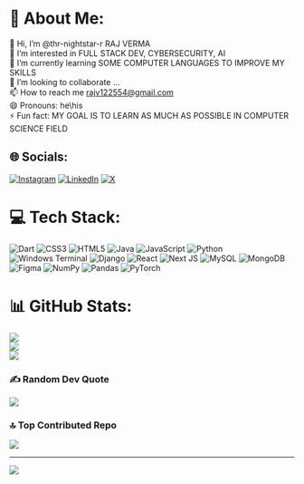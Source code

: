 # 💫 About Me:
👋 Hi, I’m @thr-nightstar-r RAJ VERMA<br>👀 I’m interested in FULL STACK DEV, CYBERSECURITY, AI<br>🌱 I’m currently learning SOME COMPUTER LANGUAGES TO IMPROVE MY SKILLS<br>💞️ I’m looking to collaborate ...<br>📫 How to reach me rajv122554@gmail.com<br>😄 Pronouns: he\his<br>⚡ Fun fact: MY GOAL IS TO LEARN AS MUCH AS POSSIBLE IN COMPUTER SCIENCE FIELD


## 🌐 Socials:
[![Instagram](https://img.shields.io/badge/Instagram-%23E4405F.svg?logo=Instagram&logoColor=white)](https://instagram.com/@the_nightstar_r) [![LinkedIn](https://img.shields.io/badge/LinkedIn-%230077B5.svg?logo=linkedin&logoColor=white)](https://linkedin.com/in/@raj-verma-398465324) [![X](https://img.shields.io/badge/X-black.svg?logo=X&logoColor=white)](https://x.com/@THE_NIGHTSTARR) 

# 💻 Tech Stack:
![Dart](https://img.shields.io/badge/dart-%230175C2.svg?style=plastic&logo=dart&logoColor=white) ![CSS3](https://img.shields.io/badge/css3-%231572B6.svg?style=plastic&logo=css3&logoColor=white) ![HTML5](https://img.shields.io/badge/html5-%23E34F26.svg?style=plastic&logo=html5&logoColor=white) ![Java](https://img.shields.io/badge/java-%23ED8B00.svg?style=plastic&logo=openjdk&logoColor=white) ![JavaScript](https://img.shields.io/badge/javascript-%23323330.svg?style=plastic&logo=javascript&logoColor=%23F7DF1E) ![Python](https://img.shields.io/badge/python-3670A0?style=plastic&logo=python&logoColor=ffdd54) ![Windows Terminal](https://img.shields.io/badge/Windows%20Terminal-%234D4D4D.svg?style=plastic&logo=windows-terminal&logoColor=white) ![Django](https://img.shields.io/badge/django-%23092E20.svg?style=plastic&logo=django&logoColor=white) ![React](https://img.shields.io/badge/react-%2320232a.svg?style=plastic&logo=react&logoColor=%2361DAFB) ![Next JS](https://img.shields.io/badge/Next-black?style=plastic&logo=next.js&logoColor=white) ![MySQL](https://img.shields.io/badge/mysql-4479A1.svg?style=plastic&logo=mysql&logoColor=white) ![MongoDB](https://img.shields.io/badge/MongoDB-%234ea94b.svg?style=plastic&logo=mongodb&logoColor=white) ![Figma](https://img.shields.io/badge/figma-%23F24E1E.svg?style=plastic&logo=figma&logoColor=white) ![NumPy](https://img.shields.io/badge/numpy-%23013243.svg?style=plastic&logo=numpy&logoColor=white) ![Pandas](https://img.shields.io/badge/pandas-%23150458.svg?style=plastic&logo=pandas&logoColor=white) ![PyTorch](https://img.shields.io/badge/PyTorch-%23EE4C2C.svg?style=plastic&logo=PyTorch&logoColor=white)
# 📊 GitHub Stats:
![](https://github-readme-stats.vercel.app/api?username=thr-nightstar-r&theme=dark&hide_border=false&include_all_commits=true&count_private=true)<br/>
![](https://github-readme-streak-stats.herokuapp.com/?user=thr-nightstar-r&theme=dark&hide_border=false)<br/>
![](https://github-readme-stats.vercel.app/api/top-langs/?username=thr-nightstar-r&theme=dark&hide_border=false&include_all_commits=true&count_private=true&layout=compact)

### ✍️ Random Dev Quote
![](https://quotes-github-readme.vercel.app/api?type=horizontal&theme=light)

### 🔝 Top Contributed Repo
![](https://github-contributor-stats.vercel.app/api?username=thr-nightstar-r&limit=5&theme=dark&combine_all_yearly_contributions=true)

---
[![](https://visitcount.itsvg.in/api?id=thr-nightstar-r&icon=3&color=12)](https://visitcount.itsvg.in)

<!-- Proudly created with GPRM ( https://gprm.itsvg.in ) -->
